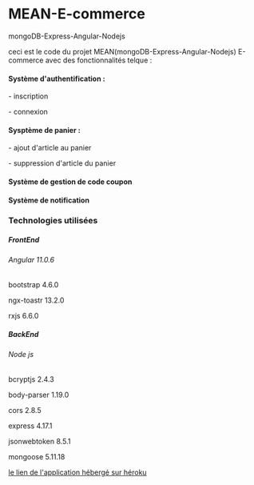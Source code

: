 # MEAN-E-commerce
mongoDB-Express-Angular-Nodejs
<p>ceci est le code  du projet MEAN(mongoDB-Express-Angular-Nodejs) E-commerce avec des fonctionnalités telque :</p>
<h4> Système d'authentification : </h4>
    <p>- inscription
    <p>- connexion
<h4>Sysptème de panier : </h4>
<p>- ajout d'article au panier </p>
<p>- suppression d'article du panier </p>
<h4>Système de gestion de code coupon</h4>
<h4>Système de notification</h4>

<h3>Technologies utilisées</h3>
<h5>FrontEnd </h5>
<h6>Angular 11.0.6</h6>
<p>bootstrap 4.6.0</p>
<p>ngx-toastr 13.2.0 </p>
<p>rxjs 6.6.0</p>
<h5>BackEnd </h5>
<h6>Node js </h6>
<p>bcryptjs 2.4.3</p>
<p>body-parser 1.19.0</p>
<p>cors 2.8.5</p>
<p>express 4.17.1</p>
<p>jsonwebtoken 8.5.1</p>
<p>mongoose 5.11.18</p>

<p><a href="https://soumecommerce.herokuapp.com/">le lien de l'application hébergé sur héroku</a></p>
